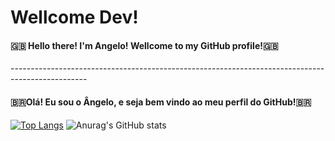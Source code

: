 <h1>Wellcome Dev!</h1>
<h4 aling="center">🇬🇧 Hello there! I'm Angelo! Wellcome to my GitHub profile!🇬🇧 </h4>
-------------------------------------------------------------------------------------------------
<h4 aling="center">🇧🇷Olá! Eu sou o Ângelo, e seja bem vindo ao meu perfil do GitHub!🇧🇷</h4>

[![Top Langs](https://github-readme-stats.vercel.app/api/top-langs/?username=Anbfer)](https://github.com/anuraghazra/github-readme-stats)
![Anurag's GitHub stats](https://github-readme-stats.vercel.app/api?username=Anbfer&show_icons=true&theme=dark)



<!---
Anbfer/Anbfer is a ✨ special ✨ repository because its `README.md` (this file) appears on your GitHub profile.
You can click the Preview link to take a look at your changes.
--->
